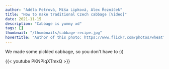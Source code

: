 ```yaml
---
author: "Adéla Petrová, Míša Lipková, Alex Řezníček"
title: "How to make traditional Czech cabbage [Video]"
date: 2021-11-15
description: "Cabbage is yummy xd"
tags: []
thumbnail: "/thumbnails/cabbage-recipe.jpg"
hovertitle: "Author of this photo: https://www.flickr.com/photos/wheatfields/"
---
```


We made some pickled cabbage, so you don't have to :))

{{< youtube PKNPIqXTmxQ >}}
